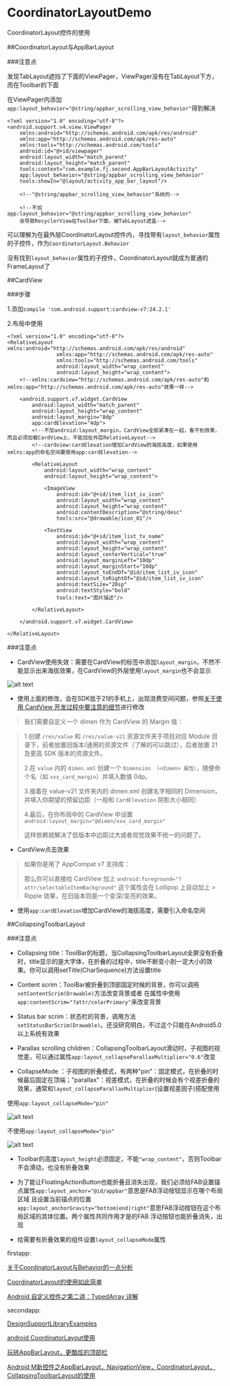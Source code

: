 # CoordinatorLayoutDemo
CoordinatorLayout控件的使用

##CoordinatorLayout与AppBarLayout

###注意点

发现TabLayout遮挡了下面的ViewPager，ViewPager没有在TabLayout下方，而在Toolbar的下面

在ViewPager内添加`app:layout_behavior="@string/appbar_scrolling_view_behavior"`得到解决

	<?xml version="1.0" encoding="utf-8"?>
	<android.support.v4.view.ViewPager
	    xmlns:android="http://schemas.android.com/apk/res/android"
	    xmlns:app="http://schemas.android.com/apk/res-auto"
	    xmlns:tools="http://schemas.android.com/tools"
	    android:id="@+id/viewpager"
	    android:layout_width="match_parent"
	    android:layout_height="match_parent"
	    tools:context="com.example.fj.second.AppBarLayoutActivity"
	    app:layout_behavior="@string/appbar_scrolling_view_behavior"
	    tools:showIn="@layout/activity_app_bar_layout"/>
	
	    <!--"@string/appbar_scrolling_view_behavior"系统的-->
	
	    <!--不加app:layout_behavior="@string/appbar_scrolling_view_behavior"
	    会导致RecyclerView在Toolbar下面，被TabLayout遮盖-->

可以理解为在最外层CoordinatorLayout控件内，寻找带有`layout_behavior`属性的子控件，作为`CoordinatorLayout.Behavior`

没有找到`layout_behavior`属性的子控件，CoordinatorLayout就成为普通的FrameLayout了

##CardView

###步骤

1.添加`compile 'com.android.support:cardview-v7:24.2.1'`

2.布局中使用

	<?xml version="1.0" encoding="utf-8"?>
	<RelativeLayout xmlns:android="http://schemas.android.com/apk/res/android"
	                xmlns:app="http://schemas.android.com/apk/res-auto"
	                xmlns:tools="http://schemas.android.com/tools"
	                android:layout_width="wrap_content"
	                android:layout_height="wrap_content">
	    <!--xmlns:cardview="http://schemas.android.com/apk/res-auto"和xmlns:app="http://schemas.android.com/apk/res-auto"效果一样-->
	
	    <android.support.v7.widget.CardView
	        android:layout_width="match_parent"
	        android:layout_height="wrap_content"
	        android:layout_margin="8dp"
	        app:cardElevation="4dp">
	        <!--不加android:layout_margin，CardView全部紧凑在一起，看不到效果，而且必须加载CardView上，不能加在外层RelativeLayout-->
	        <!--cardview:cardElevation增加CardView的海拔高度，如果使用xmlns:app的命名空间要使用app:cardElevation-->
	
	        <RelativeLayout
	            android:layout_width="wrap_content"
	            android:layout_height="wrap_content">
	
	            <ImageView
	                android:id="@+id/item_list_iv_icon"
	                android:layout_width="wrap_content"
	                android:layout_height="wrap_content"
	                android:contentDescription="@string/desc"
	                tools:src="@drawable/icon_01"/>
	
	            <TextView
	                android:id="@+id/item_list_tv_name"
	                android:layout_width="wrap_content"
	                android:layout_height="wrap_content"
	                android:layout_centerVertical="true"
	                android:layout_marginLeft="10dp"
	                android:layout_marginStart="10dp"
	                android:layout_toEndOf="@id/item_list_iv_icon"
	                android:layout_toRightOf="@id/item_list_iv_icon"
	                android:textSize="20sp"
	                android:textStyle="bold"
	                tools:text="图片描述"/>
	
	        </RelativeLayout>
	
	    </android.support.v7.widget.CardView>
	
	</RelativeLayout>

###注意点

* CardView使用失效：需要在CardView的标签中添加`layout_margin`，不然不能显示出来海拔效果，在CardView的外层使用`layout_margin`也不会显示

![alt text](https://github.com/ffuujian/CoordinatorLayoutDemo/blob/master/art/cardview.png)

* 使用上面的修改，会在SDK低于21的手机上，出现浪费空间问题，参照[关于使用 CardView 开发过程中要注意的细节](http://www.open-open.com/lib/view/open1445759019585.html)进行修改

> 我们需要自定义一个 dimen 作为 CardView 的 Margin 值：

> 1.创建 `/res/value` 和 `/res/value-v21` 资源文件夹于项目对应 Module 目录下，前者放置旧版本/通用的资源文件（了解的可以跳过），后者放置 21 及更高 SDK 版本的资源文件。
> 
> 2.在 `value` 内的 `dimen.xml` 创建一个 `Dimension （<dimen> 属性）`，随便命个名（如 `xxx_card_margin`）并填入数值 0dp。
> 
> 3.接着在 value-v21 文件夹内的 dimen.xml 创建名字相同的 Dimension，并填入你期望的预留边距（一般和 `CardElevation` 阴影大小相同）
> 
> 4.最后，在你布局中的 CardView 中设置`android:layout_margin="@dimen/xxx_card_margin"`
> 
> 这样依赖就解决了低版本中边距过大或者视觉效果不统一的问题了。

* CardView点击效果

> 如果你是用了 AppCompat v7 支持库：
> 
> 那么你可以直接给 CardView 加上 `android:foreground="?attr/selectableItemBackground"` 这个属性会在 Lollipop 上自动加上 > Ripple 效果，在旧版本则是一个变深/变亮的效果。

* 使用`app:cardElevation`增加CardView的海拔高度，需要引入命名空间

##CollapsingToolbarLayout

###注意点

* Collapsing title：ToolBar的标题，当CollapsingToolbarLayout全屏没有折叠时，title显示的是大字体，在折叠的过程中，title不断变小到一定大小的效果。你可以调用setTitle(CharSequence)方法设置title

* Content scrim：ToolBar被折叠到顶部固定时候的背景，你可以调用`setContentScrim(Drawable)`方法改变背景或者 在属性中使用 `app:contentScrim="?attr/colorPrimary"`来改变背景

* Status bar scrim：状态栏的背景，调用方法`setStatusBarScrim(Drawable)`。还没研究明白，不过这个只能在Android5.0以上系统有效果

* Parallax scrolling children：CollapsingToolbarLayout滑动时，子视图的视觉差，可以通过属性`app:layout_collapseParallaxMultiplier="0.6"`改变

* CollapseMode ：子视图的折叠模式，有两种"pin"：固定模式，在折叠的时候最后固定在顶端；"parallax"：视差模式，在折叠的时候会有个视差折叠的效果，通常和`layout_collapseParallaxMultiplier`(设置视差因子)搭配使用

使用`app:layout_collapseMode="pin"`

![alt text](https://github.com/ffuujian/CoordinatorLayoutDemo/blob/master/art/collapseMode.png)

不使用`app:layout_collapseMode="pin"`

![alt text](https://github.com/ffuujian/CoordinatorLayoutDemo/blob/master/art/no_collapseMode.png)

* Toolbar的高度`layout_height`必须固定，不能`"wrap_content"`，否则Toolbar不会滑动，也没有折叠效果

* 为了能让FloatingActionButton也能折叠且消失出现，我们必须给FAB设置锚点属性`app:layout_anchor="@id/appbar"`意思是FAB浮动按钮显示在哪个布局区域
且设置当前锚点的位置`app:layout_anchorGravity="bottom|end|right"`意思FAB浮动按钮在这个布局区域的具体位置。两个属性共同作用才是的FAB 浮动按钮也能折叠消失，出现

* 给需要有折叠效果的组件设置`layout_collapseMode`属性

firstapp:

[关于CoordinatorLayout与Behavior的一点分析](http://www.jianshu.com/p/a506ee4afecb)

[CoordinatorLayout的使用如此简单](http://www.jianshu.com/p/72d45d1f7d55)

[Android 自定义控件之第二讲：TypedArray 详解](http://blog.csdn.net/zjh_1110120/article/details/50986589)

secondapp:

[DesignSupportLibraryExamples](https://github.com/PareshMayani/DesignSupportLibraryExamples)

[android CoordinatorLayout使用](http://blog.csdn.net/xyz_lmn/article/details/48055919)

[玩转AppBarLayout，更酷炫的顶部栏](http://www.jianshu.com/p/d159f0176576)

[Android M新控件之AppBarLayout，NavigationView，CoordinatorLayout，CollapsingToolbarLayout的使用](http://blog.csdn.net/feiduclear_up/article/details/46514791)